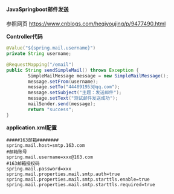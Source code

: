 #### JavaSpringboot邮件发送

参照网页	<https://www.cnblogs.com/heqiyoujing/p/9477490.html>

**Controller代码**

```java
@Value("${spring.mail.username}")
private String username;

@RequestMapping("/email")
public String sendSimpleMail() throws Exception {
        SimpleMailMessage message = new SimpleMailMessage();
        message.setFrom(username);
        message.setTo("444891953@qq.com");
        message.setSubject("主题：发送邮件");
        message.setText("测试邮件发送成功");
        mailSender.send(message);
        return "success";
}
```

**application.xml配置**

```
#####163邮箱########
spring.mail.host=smtp.163.com
#邮箱账号
spring.mail.username=xxx@163.com
#163邮箱授权码
spring.mail.password=xxx
spring.mail.properties.mail.smtp.auth=true
spring.mail.properties.mail.smtp.starttls.enable=true
spring.mail.properties.mail.smtp.starttls.required=true
```

